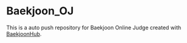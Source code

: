 # Baekjoon_OJ
This is a auto push repository for Baekjoon Online Judge created with [BaekjoonHub](https://github.com/BaekjoonHub/BaekjoonHub).
